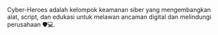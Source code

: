 Cyber-Heroes adalah kelompok keamanan siber yang mengembangkan alat, script, dan edukasi untuk melawan ancaman digital dan melindungi perusahaan 🛡️💻.

